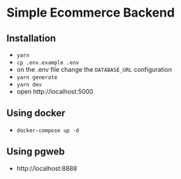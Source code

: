 # Simple Ecommerce Backend

## Installation

- `yarn`
- `cp .env.example .env`
- on the .env file change the `DATABASE_URL` configuration
- `yarn generate`
- `yarn dev`
- open http://localhost:5000



## Using docker

- `docker-compose up -d`

## Using pgweb

- http://localhost:8888
